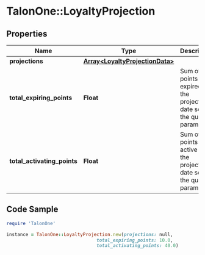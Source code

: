 # TalonOne::LoyaltyProjection

## Properties

Name | Type | Description | Notes
------------ | ------------- | ------------- | -------------
**projections** | [**Array&lt;LoyaltyProjectionData&gt;**](LoyaltyProjectionData.md) |  | [optional] 
**total_expiring_points** | **Float** | Sum of points to be expired by the projection date set in the query parameter. | 
**total_activating_points** | **Float** | Sum of points to be active by the projection date set in the query parameter. | 

## Code Sample

```ruby
require 'TalonOne'

instance = TalonOne::LoyaltyProjection.new(projections: null,
                                 total_expiring_points: 10.0,
                                 total_activating_points: 40.0)
```


